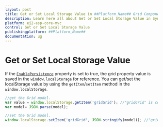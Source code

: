 ```yaml
---
layout: post
title: Get or Set Local Storage Value in ##Platform_Name## Grid Component
description: Learn here all about Get or Set Local Storage Value in Syncfusion ##Platform_Name## Grid component of Syncfusion Essential JS 2 and more.
platform: ej2-asp-core-mvc
control: Get or Set Local Storage Value
publishingplatform: ##Platform_Name##
documentation: ug
---
```



# Get or Set Local Storage Value

If the [`EnablePersistence`](https://help.syncfusion.com/cr/aspnetcore-js2/Syncfusion.EJ2.Grids.GridBuilder-1.html#Syncfusion_EJ2_Grids_GridBuilder_1_EnablePersistence_System_Boolean_) property is set to true, the grid property value is saved in the `window.localStorage` for reference. You can get/set the localStorage value by using the `getItem`/`setItem` method in the `window.localStorage`.

```typescript
//get the Grid model.
var value = window.localStorage.getItem('gridGrid'); //"gridGrid" is component name + component id.
var model= JSON.parse(model);

```

```typescript
//set the Grid model.
window.localStorage.setItem('gridGrid', JSON.stringify(model)); //"gridGrid" is component name + component id.

```